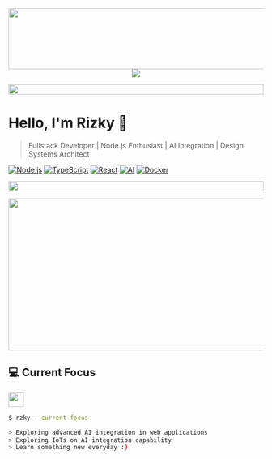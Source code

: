 <a href="https://github.com/devxb/gitanimals">
  <img
    src="https://render.gitanimals.org/lines/rizzzky78?pet-id=659978069558332538"
    width="600"
    height="120"
  />
</a>  
<div align="center">
  <img src="https://readme-typing-svg.herokuapp.com/?lines=Welcome+to+my+GitHub!;I'm+Rizky;Intermediate+Fullstack+Developer;Node.js+Enthusiast;AI+Integration&center=true&width=380&height=50">
</div>

<p align="center">
  <img src="https://i.imgur.com/dBaSKWF.gif" height="20" width="100%">
</p>


# Hello, I'm Rizky 👋

> Fullstack Developer | Node.js Enthusiast | AI Integration | Design Systems Architect

<div align="left">
  
[![Node.js](https://img.shields.io/badge/-Node.js-339933?style=flat-square&logo=Node.js&logoColor=white)](https://nodejs.org/)
[![TypeScript](https://img.shields.io/badge/-TypeScript-3178C6?style=flat-square&logo=typescript&logoColor=white)](https://www.typescriptlang.org/)
[![React](https://img.shields.io/badge/-React-61DAFB?style=flat-square&logo=react&logoColor=black)](https://reactjs.org/)
[![AI](https://img.shields.io/badge/-AI-FF6F00?style=flat-square&logo=tensorflow&logoColor=white)](https://www.tensorflow.org/)
[![Docker](https://img.shields.io/badge/-Docker-2496ED?style=flat-square&logo=docker&logoColor=white)](https://www.docker.com/)

</div>

<p align="center">
  <img src="https://i.imgur.com/dBaSKWF.gif" height="20" width="100%">
</p>
  
<a href="https://github.com/devxb/gitanimals">
<img
  src="https://render.gitanimals.org/farms/rizzzky78"
  width="600"
  height="300"
/>
</a>


## 💻 Current Focus
<img src="https://media.giphy.com/media/WUlplcMpOCEmTGBtBW/giphy.gif" width="30"> 

```bash
$ rzky --current-focus

> Exploring advanced AI integration in web applications
> Exploring IoTs on AI integration capability
> Learn something new everyday :)
```



